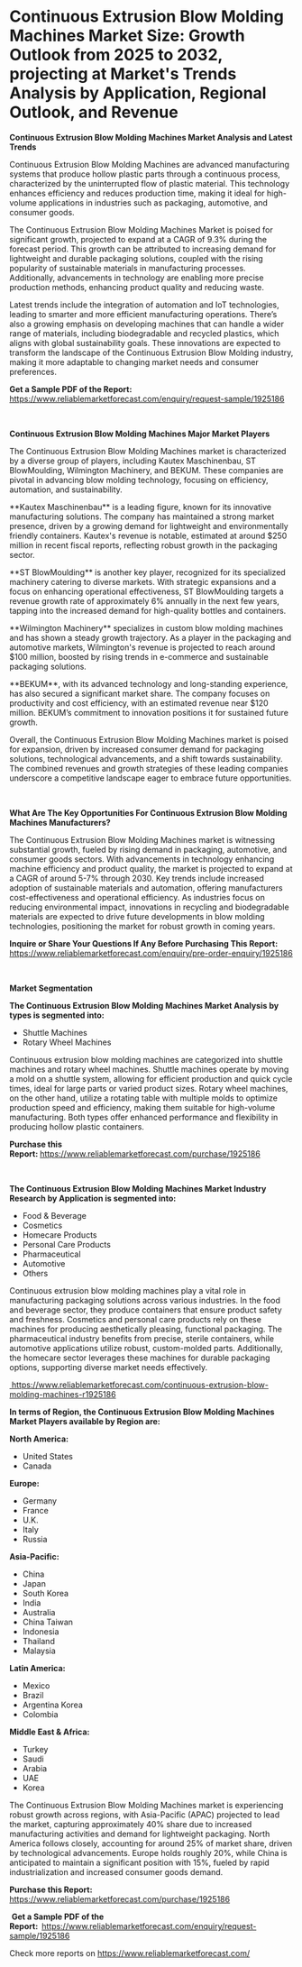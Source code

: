 <p><h1>Continuous Extrusion Blow Molding Machines Market Size: Growth Outlook from 2025 to 2032, projecting at Market's Trends Analysis by Application, Regional Outlook, and Revenue</h1></p><p><strong>Continuous Extrusion Blow Molding Machines Market Analysis and Latest Trends</strong></p>
<p><p>Continuous Extrusion Blow Molding Machines are advanced manufacturing systems that produce hollow plastic parts through a continuous process, characterized by the uninterrupted flow of plastic material. This technology enhances efficiency and reduces production time, making it ideal for high-volume applications in industries such as packaging, automotive, and consumer goods.</p><p>The Continuous Extrusion Blow Molding Machines Market is poised for significant growth, projected to expand at a CAGR of 9.3% during the forecast period. This growth can be attributed to increasing demand for lightweight and durable packaging solutions, coupled with the rising popularity of sustainable materials in manufacturing processes. Additionally, advancements in technology are enabling more precise production methods, enhancing product quality and reducing waste.</p><p>Latest trends include the integration of automation and IoT technologies, leading to smarter and more efficient manufacturing operations. There’s also a growing emphasis on developing machines that can handle a wider range of materials, including biodegradable and recycled plastics, which aligns with global sustainability goals. These innovations are expected to transform the landscape of the Continuous Extrusion Blow Molding industry, making it more adaptable to changing market needs and consumer preferences.</p></p>
<p><strong>Get a Sample PDF of the Report:&nbsp;</strong> <a href="https://www.reliablemarketforecast.com/enquiry/request-sample/1925186?utm_campaign=1674&utm_medium=2&utm_source=Github&utm_content=ia&utm_term=14012025&utm_id=continuous-extrusion-blow-molding-machines">https://www.reliablemarketforecast.com/enquiry/request-sample/1925186</a></p>
<p>&nbsp;</p>
<p><strong>Continuous Extrusion Blow Molding Machines Major Market Players</strong></p>
<p><p>The Continuous Extrusion Blow Molding Machines market is characterized by a diverse group of players, including Kautex Maschinenbau, ST BlowMoulding, Wilmington Machinery, and BEKUM. These companies are pivotal in advancing blow molding technology, focusing on efficiency, automation, and sustainability.</p><p>**Kautex Maschinenbau** is a leading figure, known for its innovative manufacturing solutions. The company has maintained a strong market presence, driven by a growing demand for lightweight and environmentally friendly containers. Kautex's revenue is notable, estimated at around $250 million in recent fiscal reports, reflecting robust growth in the packaging sector.</p><p>**ST BlowMoulding** is another key player, recognized for its specialized machinery catering to diverse markets. With strategic expansions and a focus on enhancing operational effectiveness, ST BlowMoulding targets a revenue growth rate of approximately 6% annually in the next few years, tapping into the increased demand for high-quality bottles and containers.</p><p>**Wilmington Machinery** specializes in custom blow molding machines and has shown a steady growth trajectory. As a player in the packaging and automotive markets, Wilmington's revenue is projected to reach around $100 million, boosted by rising trends in e-commerce and sustainable packaging solutions.</p><p>**BEKUM**, with its advanced technology and long-standing experience, has also secured a significant market share. The company focuses on productivity and cost efficiency, with an estimated revenue near $120 million. BEKUM’s commitment to innovation positions it for sustained future growth.</p><p>Overall, the Continuous Extrusion Blow Molding Machines market is poised for expansion, driven by increased consumer demand for packaging solutions, technological advancements, and a shift towards sustainability. The combined revenues and growth strategies of these leading companies underscore a competitive landscape eager to embrace future opportunities.</p></p>
<p>&nbsp;</p>
<p><strong>What Are The Key Opportunities For Continuous Extrusion Blow Molding Machines Manufacturers?</strong></p>
<p><p>The Continuous Extrusion Blow Molding Machines market is witnessing substantial growth, fueled by rising demand in packaging, automotive, and consumer goods sectors. With advancements in technology enhancing machine efficiency and product quality, the market is projected to expand at a CAGR of around 5-7% through 2030. Key trends include increased adoption of sustainable materials and automation, offering manufacturers cost-effectiveness and operational efficiency. As industries focus on reducing environmental impact, innovations in recycling and biodegradable materials are expected to drive future developments in blow molding technologies, positioning the market for robust growth in coming years.</p></p>
<p><strong>Inquire or Share Your Questions If Any Before Purchasing This Report:</strong> <a href="https://www.reliablemarketforecast.com/enquiry/pre-order-enquiry/1925186?utm_campaign=1674&utm_medium=2&utm_source=Github&utm_content=ia&utm_term=14012025&utm_id=continuous-extrusion-blow-molding-machines">https://www.reliablemarketforecast.com/enquiry/pre-order-enquiry/1925186</a></p>
<p>&nbsp;</p>
<p><strong>Market Segmentation</strong></p>
<p><strong>The Continuous Extrusion Blow Molding Machines Market Analysis by types is segmented into:</strong></p>
<p><ul><li>Shuttle Machines</li><li>Rotary Wheel Machines</li></ul></p>
<p><p>Continuous extrusion blow molding machines are categorized into shuttle machines and rotary wheel machines. Shuttle machines operate by moving a mold on a shuttle system, allowing for efficient production and quick cycle times, ideal for large parts or varied product sizes. Rotary wheel machines, on the other hand, utilize a rotating table with multiple molds to optimize production speed and efficiency, making them suitable for high-volume manufacturing. Both types offer enhanced performance and flexibility in producing hollow plastic containers.</p></p>
<p><strong>Purchase this Report:&nbsp;</strong><a href="https://www.reliablemarketforecast.com/purchase/1925186?utm_campaign=1674&utm_medium=2&utm_source=Github&utm_content=ia&utm_term=14012025&utm_id=continuous-extrusion-blow-molding-machines">https://www.reliablemarketforecast.com/purchase/1925186</a></p>
<p>&nbsp;</p>
<p><strong>The Continuous Extrusion Blow Molding Machines Market Industry Research by Application is segmented into:</strong></p>
<p><ul><li>Food & Beverage</li><li>Cosmetics</li><li>Homecare Products</li><li>Personal Care Products</li><li>Pharmaceutical</li><li>Automotive</li><li>Others</li></ul></p>
<p><p>Continuous extrusion blow molding machines play a vital role in manufacturing packaging solutions across various industries. In the food and beverage sector, they produce containers that ensure product safety and freshness. Cosmetics and personal care products rely on these machines for producing aesthetically pleasing, functional packaging. The pharmaceutical industry benefits from precise, sterile containers, while automotive applications utilize robust, custom-molded parts. Additionally, the homecare sector leverages these machines for durable packaging options, supporting diverse market needs effectively.</p></p>
<p><a href="https://www.reliablemarketforecast.com/continuous-extrusion-blow-molding-machines-r1925186?utm_campaign=1674&utm_medium=2&utm_source=Github&utm_content=ia&utm_term=14012025&utm_id=continuous-extrusion-blow-molding-machines">&nbsp;https://www.reliablemarketforecast.com/continuous-extrusion-blow-molding-machines-r1925186</a></p>
<p><strong>In terms of Region, the Continuous Extrusion Blow Molding Machines Market Players available by Region are:</strong></p>
<p>
    <p> <strong> North America: </strong>
        <ul>
            <li>United States</li>
            <li>Canada</li>
        </ul>
        </p> 
    <p> <strong> Europe: </strong>
        <ul>
            <li>Germany</li>
            <li>France</li>
            <li>U.K.</li>
            <li>Italy</li>
            <li>Russia</li>
        </ul>
        </p> 
    <p> <strong> Asia-Pacific: </strong>
        <ul>
            <li>China</li>
            <li>Japan</li>
            <li>South Korea</li>
            <li>India</li>
            <li>Australia</li>
            <li>China Taiwan</li>
            <li>Indonesia</li>
            <li>Thailand</li>
            <li>Malaysia</li>
        </ul>
        </p> 
    <p> <strong> Latin America: </strong>
        <ul>
            <li>Mexico</li>
            <li>Brazil</li>
            <li>Argentina Korea</li>
            <li>Colombia</li>
        </ul>
        </p> 
    <p> <strong> Middle East & Africa: </strong>
        <ul>
            <li>Turkey</li>
            <li>Saudi</li>
            <li>Arabia</li>
            <li>UAE</li>
            <li>Korea</li>
        </ul>
    </p>
    </p>
<p><p>The Continuous Extrusion Blow Molding Machines market is experiencing robust growth across regions, with Asia-Pacific (APAC) projected to lead the market, capturing approximately 40% share due to increased manufacturing activities and demand for lightweight packaging. North America follows closely, accounting for around 25% of market share, driven by technological advancements. Europe holds roughly 20%, while China is anticipated to maintain a significant position with 15%, fueled by rapid industrialization and increased consumer goods demand.</p></p>
<p><strong>Purchase this Report: </strong><a href="https://www.reliablemarketforecast.com/purchase/1925186?utm_campaign=1674&utm_medium=2&utm_source=Github&utm_content=ia&utm_term=14012025&utm_id=continuous-extrusion-blow-molding-machines">https://www.reliablemarketforecast.com/purchase/1925186</a></p>
<p>&nbsp;<strong>Get a Sample PDF of the Report:&nbsp;&nbsp;</strong><a href="https://www.reliablemarketforecast.com/enquiry/request-sample/1925186?utm_campaign=1674&utm_medium=2&utm_source=Github&utm_content=ia&utm_term=14012025&utm_id=continuous-extrusion-blow-molding-machines">https://www.reliablemarketforecast.com/enquiry/request-sample/1925186</a></p>
<p><strong></strong></p>
<p>Check more reports on <a href="https://www.reliablemarketforecast.com/?utm_campaign=1674&utm_medium=2&utm_source=Github&utm_content=ia&utm_term=14012025&utm_id=continuous-extrusion-blow-molding-machines">https://www.reliablemarketforecast.com/</a></p>